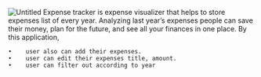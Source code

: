 ![Untitled](https://user-images.githubusercontent.com/92334273/210136997-9803298a-8ce3-41d5-b317-67e68044f1f8.png)
Expense tracker is expense visualizer that helps to store expenses list of every year.
Analyzing last year’s expenses people can save their money, plan for the future, and see all your finances in one place. By this application,

    •	 user also can add their expenses.
    •	 user can edit their expenses title, amount.
    •	 user can filter out according to year
